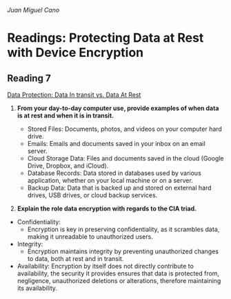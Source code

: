 *Juan Miguel Cano*

# Readings: Protecting Data at Rest with Device Encryption

## Reading 7
[Data Protection: Data In transit vs. Data At Rest](https://digitalguardian.com/blog/data-protection-data-in-transit-vs-data-at-rest)

1. **From your day-to-day computer use, provide examples of when data is at rest and when it is in transit.**
    - Stored Files: Documents, photos, and videos on your computer hard drive.
    - Emails: Emails and documents saved in your inbox on an email server.
    - Cloud Storage Data: Files and documents saved in the cloud (Google Drive, Dropbox, and iCloud).
    - Database Records: Data stored in databases used by various application, whether on your local machine or on a server.
    - Backup Data: Data that is backed up and stored on external hard drives, USB drives, or cloud backup services.

2. **Explain the role data encryption with regards to the CIA triad.**
- Confidentiality: 
    - Encryption is key in preserving confidentiality, as it scrambles data, making it unreadable to unauthorized users.
- Integrity: 
    - Encryption maintains integrity by preventing unauthorized changes to data, both at rest and in transit.
- Availability: Encryption by itself does not directly contribute to availability, the security it provides ensures that data is protected from, negligence, unauthorized deletions or alterations, therefore maintaining its availability.